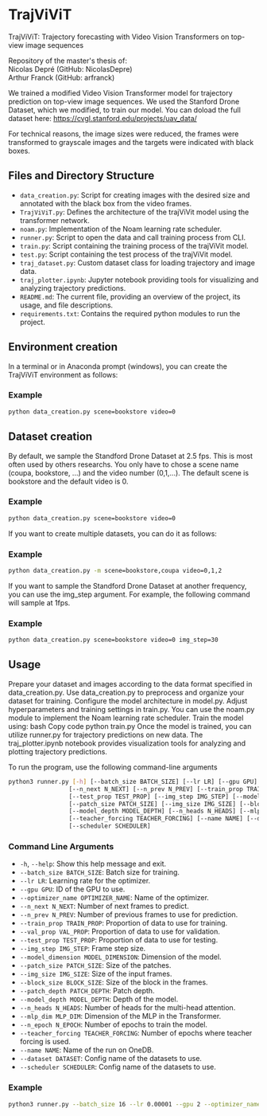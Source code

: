 # TrajViViT

TrajViViT: Trajectory forecasting with Video Vision Transformers on top-view image sequences

Repository of the master's thesis of:\
Nicolas Depré (GitHub: NicolasDepre)\
Arthur Franck (GitHub: arfranck)

We trained a modified Video Vision Transformer model for trajectory prediction on top-view image sequences. We used the Stanford Drone Dataset, which we modified, to train our model. You can doload the full dataset here: https://cvgl.stanford.edu/projects/uav_data/

For technical reasons, the image sizes were reduced, the frames were transformed to grayscale images and the targets were indicated with black boxes.


## Files and Directory Structure

- `data_creation.py`: Script for creating images with the desired size and annotated with the black box from the video frames.
- `TrajViViT.py`: Defines the architecture of the trajViVit model using the transformer network.
- `noam.py`: Implementation of the Noam learning rate scheduler.
- `runner.py`: Script to open the data and call training process from CLI.
- `train.py`: Script containing the training process of the trajViVit model.
- `test.py`: Script containing the test process of the trajViVit model.
- `traj_dataset.py`: Custom dataset class for loading trajectory and image data.
- `traj_plotter.ipynb`: Jupyter notebook providing tools for visualizing and analyzing trajectory predictions.
- `README.md`: The current file, providing an overview of the project, its usage, and file descriptions.
- `requirements.txt`: Contains the required python modules to run the project.

## Environment creation

In a terminal or in Anaconda prompt (windows), you can create the TrajViViT environment as follows:

### Example
```bash
python data_creation.py scene=bookstore video=0
```

## Dataset creation

By default, we sample the Standford Drone Dataset at 2.5 fps. This is most often used by others researchs. You only have to chose
a scene name (coupa, bookstore, ...) and the video number (0,1,...). The default scene is bookstore and the default video is 0.

### Example
```bash
python data_creation.py scene=bookstore video=0
```

If you want to create multiple datasets, you can do it as follows:

### Example
```bash
python data_creation.py -m scene=bookstore,coupa video=0,1,2
```

If you want to sample the Standford Drone Dataset at another frequency, you can use the img_step argument. For example, the following
command will sample at 1fps.

### Example
```bash
python data_creation.py scene=bookstore video=0 img_step=30
```


## Usage

Prepare your dataset and images according to the data format specified in data_creation.py.
Use data_creation.py to preprocess and organize your dataset for training.
Configure the model architecture in model.py.
Adjust hyperparameters and training settings in train.py. You can use the noam.py module to implement the Noam learning rate scheduler.
Train the model using:
bash
Copy code
python train.py
Once the model is trained, you can utilize runner.py for trajectory predictions on new data.
The traj_plotter.ipynb notebook provides visualization tools for analyzing and plotting trajectory predictions.


To run the program, use the following command-line arguments

```bash
python3 runner.py [-h] [--batch_size BATCH_SIZE] [--lr LR] [--gpu GPU] [--optimizer_name OPTIMIZER_NAME]
                 [--n_next N_NEXT] [--n_prev N_PREV] [--train_prop TRAIN_PROP] [--val_prop VAL_PROP]
                 [--test_prop TEST_PROP] [--img_step IMG_STEP] [--model_dimension MODEL_DIMENSION]
                 [--patch_size PATCH_SIZE] [--img_size IMG_SIZE] [--block_size BLOCK_SIZE] [--patch_depth PATCH_DEPTH]
                 [--model_depth MODEL_DEPTH] [--n_heads N_HEADS] [--mlp_dim MLP_DIM] [--n_epoch N_EPOCH]
                 [--teacher_forcing TEACHER_FORCING] [--name NAME] [--dataset DATASET]
                 [--scheduler SCHEDULER]
```

### Command Line Arguments

- `-h`, `--help`: Show this help message and exit.
- `--batch_size BATCH_SIZE`: Batch size for training.
- `--lr LR`: Learning rate for the optimizer.
- `--gpu GPU`: ID of the GPU to use.
- `--optimizer_name OPTIMIZER_NAME`: Name of the optimizer.
- `--n_next N_NEXT`: Number of next frames to predict.
- `--n_prev N_PREV`: Number of previous frames to use for prediction.
- `--train_prop TRAIN_PROP`: Proportion of data to use for training.
- `--val_prop VAL_PROP`: Proportion of data to use for validation.
- `--test_prop TEST_PROP`: Proportion of data to use for testing.
- `--img_step IMG_STEP`: Frame step size.
- `--model_dimension MODEL_DIMENSION`: Dimension of the model.
- `--patch_size PATCH_SIZE`: Size of the patches.
- `--img_size IMG_SIZE`: Size of the input frames.
- `--block_size BLOCK_SIZE`: Size of the block in the frames.
- `--patch_depth PATCH_DEPTH`: Patch depth.
- `--model_depth MODEL_DEPTH`: Depth of the model.
- `--n_heads N_HEADS`: Number of heads for the multi-head attention.
- `--mlp_dim MLP_DIM`: Dimension of the MLP in the Transformer.
- `--n_epoch N_EPOCH`: Number of epochs to train the model.
- `--teacher_forcing TEACHER_FORCING`: Number of epochs where teacher forcing is used.
- `--name NAME`: Name of the run on OneDB.
- `--dataset DATASET`: Config name of the datasets to use.
- `--scheduler SCHEDULER`: Config name of the datasets to use.

### Example
```bash
python3 runner.py --batch_size 16 --lr 0.00001 --gpu 2 --optimizer_name adam --n_next 12 --n_prev 8 --train_prop 0.9 --val_prop 0.05 --test_prop 0.05 --img_step 12 --model_dimension 1024 --patch_size 8 --img_size 64 --patch_depth 4 --model_depth 6 --n_heads 8 --mlp_dim 2048 --n_epoch 100 --teacher_forcing 50 --block_size 4 --dataset dc1 --scheduler noam
```
